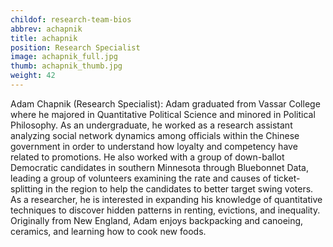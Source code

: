 ```yaml
---
childof: research-team-bios
abbrev: achapnik
title: achapnik
position: Research Specialist
image: achapnik_full.jpg
thumb: achapnik_thumb.jpg
weight: 42
---
```

Adam Chapnik (Research Specialist): Adam graduated from Vassar College where he majored in Quantitative Political Science and minored in Political Philosophy. As an undergraduate, he worked as a research assistant analyzing social network dynamics among officials within the Chinese government in order to understand how loyalty and competency have related to promotions. He also worked with a group of down-ballot Democratic candidates in southern Minnesota through Bluebonnet Data, leading a group of volunteers examining the rate and causes of ticket-splitting in the region to help the candidates to better target swing voters. As a researcher, he is interested in expanding his knowledge of quantitative techniques to discover hidden patterns in renting, evictions, and inequality. Originally from New England, Adam enjoys backpacking and canoeing, ceramics, and learning how to cook new foods.